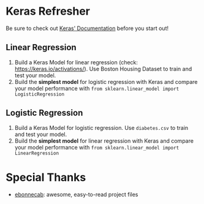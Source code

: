 # Keras Refresher
Be sure to check out [Keras' Documentation][keras] before you start out!

## Linear Regression
1. Build a Keras Model for linear regression (check: https://keras.io/activations/). Use Boston Housing Dataset to train and test your model.
1. Build the **simplest model** for logistic regression with Keras and compare your model performance with `from sklearn.linear_model import LogisticRegression`

## Logistic Regression
1. Build a Keras Model for logistic regression. Use `diabetes.csv` to train and test your model.
1. Build the **simplest model** for linear regression with Keras and compare your model performance with `from sklearn.linear_model import LinearRegression`

[keras]: https://keras.io/activations/

# Special Thanks
- [ebonnecab][ebonne]: awesome, easy-to-read project files

[ebonne]: https://github.com/ebonnecab
